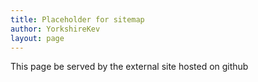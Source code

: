 ```yaml
---
title: Placeholder for sitemap
author: YorkshireKev
layout: page
---
```

This page be served by the external site hosted on github
